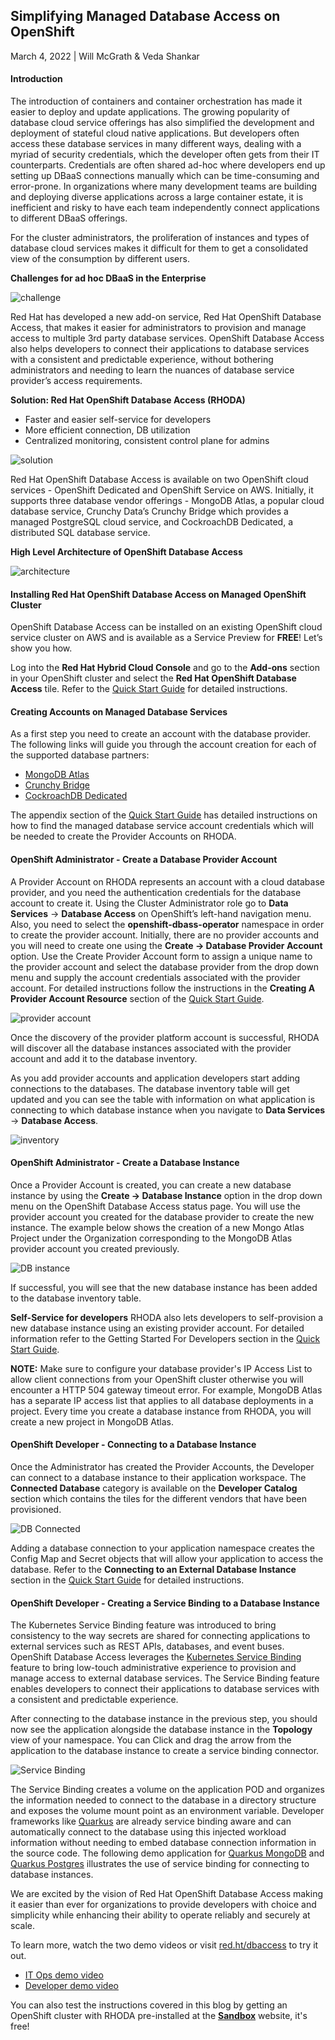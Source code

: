 <!-- Output copied to clipboard! -->

<!-----

Yay, no errors, warnings, or alerts!

Conversion time: 0.408 seconds.


Using this Markdown file:

1. Paste this output into your source file.
2. See the notes and action items below regarding this conversion run.
3. Check the rendered output (headings, lists, code blocks, tables) for proper
   formatting and use a linkchecker before you publish this page.

Conversion notes:

* Docs to Markdown version 1.0β33
* Tue Mar 01 2022 19:19:57 GMT-0800 (PST)
* Source doc: Doc to github - Simplifying Managed Database Access in OpenShift
----->



## Simplifying Managed Database Access on OpenShift

March 4, 2022 | Will McGrath & Veda Shankar


#### **Introduction**

The introduction of containers and container orchestration has made it easier to deploy and update applications.  The growing popularity of database cloud service offerings has also simplified the development and deployment of stateful cloud native applications.  But developers often access these database services in many different ways, dealing with a myriad of security credentials, which the developer often gets from their IT counterparts. Credentials are often shared ad-hoc where developers end up setting up DBaaS connections manually which can be time-consuming and error-prone. In organizations where many development teams are building and deploying diverse applications across a large container estate, it is inefficient and risky to have each team independently connect applications to different DBaaS offerings.

For the cluster administrators, the proliferation of instances and types of database cloud services makes it difficult for them to get a consolidated view of the consumption by different users.

**Challenges for ad hoc DBaaS in the Enterprise**

![challenge](images/challenge.png "The Challenge")

Red Hat has developed a new add-on service, Red Hat OpenShift Database Access, that makes it easier for administrators to provision and manage access to multiple 3rd party database services. OpenShift Database Access also helps developers to connect their applications to database services with a consistent and predictable experience, without bothering administrators and needing to learn the nuances of database service provider’s access requirements.

**Solution: Red Hat OpenShift Database Access (RHODA)**



* Faster and easier self-service for developers
* More efficient connection, DB utilization
* Centralized monitoring, consistent control plane for admins

![solution](images/solution.png "The Solution")

Red Hat OpenShift Database Access is available on two OpenShift cloud services - OpenShift Dedicated  and OpenShift Service on AWS.  Initially, it supports three database vendor offerings - MongoDB Atlas, a popular cloud database service, Crunchy Data’s Crunchy Bridge which provides a managed PostgreSQL cloud service, and CockroachDB Dedicated, a distributed SQL database service.

**High Level Architecture of OpenShift Database Access**

![architecture](images/rhoda-arch.png "Architecture")


#### **Installing Red Hat OpenShift Database Access on Managed OpenShift Cluster**

OpenShift Database Access can be installed on an existing OpenShift cloud service cluster on AWS and is available as a Service Preview for **FREE**!  Let’s show you how.

Log into the **Red Hat Hybrid Cloud Console** and go to the **Add-ons** section in your OpenShift cluster and select the **Red Hat OpenShift Database Access** tile. Refer to the [Quick Start Guide](https://access.redhat.com/documentation/en-us/red_hat_openshift_database_access/1/html-single/quick_start_guide/index) for detailed instructions.


#### **Creating Accounts on Managed Database Services**

As a first step you need to create an account with the database provider. The following links will guide you through the account creation for each of the supported database partners:



* [MongoDB Atlas](https://www.mongodb.com/atlas/database)
* [Crunchy Bridge](https://www.crunchybridge.com/signup)
* [CockroachDB Dedicated](https://cockroachlabs.cloud/signup?referralId=web_getstartedcrdb_dedicated_var&_ga=2.114518407.1063113589.1645664180-1611281844.1644887420&_gac=1.229385512.1644887464.EAIaIQobChMIhLaHj8CA9gIVtB-tBh2jYADEEAAYASAAEgIHjfD_BwE)

The appendix section of the [Quick Start Guide](https://access.redhat.com/documentation/en-us/red_hat_openshift_database_access/1/html-single/quick_start_guide/index) has detailed instructions on how to find the managed database service account credentials which will be needed to create the Provider Accounts on RHODA. 


#### **OpenShift Administrator - Create a Database Provider Account**

A Provider Account on RHODA represents an account with a cloud database provider, and you need the authentication credentials for the database account to create it. Using the Cluster Administrator role go to **Data Services** -> **Database Access** on OpenShift’s left-hand navigation menu. Also, you need to select the **openshift-dbass-operator** namespace in order to create the provider account. Initially, there are no provider accounts and you will need to create one using the **Create -> Database Provider Account** option. Use the Create Provider Account form to assign a unique name to the provider account and select the database provider from the drop down menu and supply the account credentials associated with the provider account. For detailed instructions follow the instructions in the **Creating A Provider Account Resource** section of the [Quick Start Guide](https://access.redhat.com/documentation/en-us/red_hat_openshift_database_access/1/html-single/quick_start_guide/index). 

![provider account](images/provider-account-create.png "Create Provider Account")

Once the discovery of the provider platform account is successful, RHODA will discover all the database instances associated with the provider account and add it to the database inventory.

As you add provider accounts and application developers start adding connections to the databases. The database inventory table will get updated and you can see the table with information on what application is connecting to which database instance when you navigate to **Data Services** -> **Database Access**.

![inventory](images/inventory-table.png "Inventory Table")


#### **OpenShift Administrator - Create a Database Instance**

Once a Provider Account is created, you can create a new database instance by using the **Create -> Database Instance** option in the drop down menu on the OpenShift Database Access status page. You will use the provider account you created for the database provider to create the new instance. The example below shows the creation of a new Mongo Atlas Project under the Organization corresponding to the MongoDB Atlas provider account you created previously.

![DB instance](images/database-instance-create.png "Create DB Instance")

If successful, you will see that the new database instance has been added to the database inventory table.

**Self-Service for developers** RHODA also lets developers to self-provision a new database instance using an existing provider account. For detailed information refer to the Getting Started For Developers section in the [Quick Start Guide](https://access.redhat.com/documentation/en-us/red_hat_openshift_database_access/1/html-single/quick_start_guide/index).

**NOTE:** Make sure to configure your database provider's IP Access List to allow client connections from your OpenShift cluster otherwise you will encounter a HTTP 504 gateway timeout error. For example, MongoDB Atlas has a separate IP access list that applies to all database deployments in a project. Every time you create a database instance from RHODA, you will create a new project in MongoDB Atlas.


#### OpenShift Developer - Connecting to a Database Instance

Once the Administrator has created the Provider Accounts, the Developer can connect to a database instance to their application workspace. The **Connected Database** category is available on the **Developer Catalog** section which contains the tiles for the different vendors that have been provisioned. 

![DB Connected](images/connected-databases.png "Connected Databases")

Adding a database connection to your application namespace creates the Config Map and Secret objects that will allow your application to access the database. Refer to the **Connecting to an External Database Instance** section in the [Quick Start Guide](https://access.redhat.com/documentation/en-us/red_hat_openshift_database_access/1/html-single/quick_start_guide/index) for detailed instructions.


#### OpenShift Developer - Creating a Service Binding to a Database Instance

The Kubernetes Service Binding feature was introduced to bring consistency to the way secrets are shared for connecting applications to external services such as REST APIs, databases, and event buses. OpenShift Database Access leverages the [Kubernetes Service Binding](https://github.com/servicebinding/spec#workload-projection) feature to bring low-touch administrative experience to provision and manage access to external database services. The Service Binding feature enables developers to connect their applications to database services with a consistent and predictable experience.

After connecting to the database instance in the previous step, you should now see the application alongside the database instance in the **Topology** view of your namespace. You can Click and drag the arrow from the application to the database instance to create a service binding connector.

![Service Binding](images/service-binding.png "Service Binding")

The Service Binding creates a volume on the application POD and organizes the information needed to connect to the database in a directory structure and exposes the volume mount point as an environment variable. Developer frameworks like [Quarkus](https://www.redhat.com/en/topics/cloud-native-apps/what-is-quarkus) are already service binding aware and can automatically connect to the database using this injected workload information without needing to embed database connection information in the source code. The following demo application for [Quarkus MongoDB](https://github.com/RHEcosystemAppEng/mongo-quickstart) and [Quarkus Postgres](https://github.com/RHEcosystemAppEng/postgresql-orm-quickstart) illustrates the use of service binding for connecting to database instances.

We are excited by the vision of Red Hat OpenShift Database Access making it easier than ever for organizations to provide developers with choice and simplicity while enhancing their ability to operate reliably and securely at scale.

To learn more, watch the two demo videos or visit [red.ht/dbaccess](http://red.ht/dbaccess) to try it out. 



* [IT Ops demo video](red.ht/dbaccess_ops_demo)
* [Developer demo video](red.ht/dbaccess_dev_demo)

You can also test the instructions covered in this blog by getting an OpenShift cluster with RHODA pre-installed at the **[Sandbox](https://developers.redhat.com/developer-sandbox/get-started)** website, it's free!
